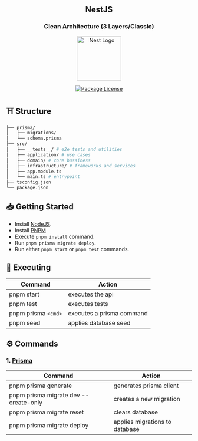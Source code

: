 <h2 align="center"><b>NestJS</b></h2>
<h3 align="center"><b>Clean Architecture (3 Layers/Classic)</b></h3>

<p align="center">
  <a href="http://nestjs.com/" target="blank"><img src="https://nestjs.com/img/logo-small.svg" width="120" alt="Nest Logo" /></a>
</p>

<p align="center">
  <a href="https://github.com/calvear93/nestjs-clean-architecture" target="_blank">
	<img src="https://img.shields.io/github/license/calvear93/nestjs-clean-architecture" alt="Package License" />
  </a>
</p>

## ⛩ **Structure**

```bash
├── prisma/
│   ├── migrations/
│   └── schema.prisma
├── src/
│   ├── __tests__/ # e2e tests and utilities
│   ├── application/ # use cases
│   ├── domain/ # core bussiness
│   ├── infrastructure/ # frameworks and services
│   ├── app.module.ts
│   └── main.ts # entrypoint
├── tsconfig.json
└── package.json
```

## 📥 **Getting Started**

-   Install [NodeJS](https://nodejs.org/es/).
-   Install [PNPM](https://pnpm.io/installation)
-   Execute `pnpm install` command.
-   Run `pnpm prisma migrate deploy`.
-   Run either `pnpm start` or `pnpm test` commands.

## 🧪 **Executing**

| Command             | Action                    |
| ------------------- | ------------------------- |
| pnpm start          | executes the api          |
| pnpm test           | executes tests            |
| pnpm prisma `<cmd>` | executes a prisma command |
| pnpm seed           | applies database seed     |

## ⚙️ **Commands**

### **1. [Prisma](https://www.prisma.io/docs/reference/api-reference/command-reference)**

| Command                               | Action                         |
| ------------------------------------- | ------------------------------ |
| pnpm prisma generate                  | generates prisma client        |
| pnpm prisma migrate dev --create-only | creates a new migration        |
| pnpm prisma migrate reset             | clears database                |
| pnpm prisma migrate deploy            | applies migrations to database |
